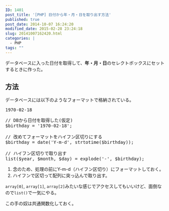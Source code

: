 ```yaml
---
ID: 1401
post_title: '[PHP] 日付から年・月・日を取り出す方法'
published: true
post_date: 2014-10-07 16:24:20
modified_date: 2015-02-28 23:24:18
slug: 20141007162420.html
categories: |
  - PHP
tags: ""
---
```

データベースに入った日付を取得して、<strong>年・月・日</strong>のセレクトボックスにセットするときに作った。
<!--more-->
<h2>方法</h2>
データベースには以下のようなフォーマットで格納されている。
<pre>1970-02-18</pre>

<pre class="prettyprint linenums lang-php">// DBから日付を取得した(仮定)
$birthday = '1970-02-18';

// 改めてフォーマットをハイフン区切りにする
$birthday = date('Y-m-d', strtotime($birthday));

// ハイフン区切りで取り出す
list($year, $month, $day) = explode('-', $birthday);</pre>
1. 念のため、処理の前にY-m-d（ハイフン区切り）にフォーマットしておく。
2. ハイフンで区切って配列に突っ込んで取り出す。

<code>array[0]</code>, <code>array[1]</code>, <code>array[2]</code>みたいな感じでアクセスしてもいいけど、面倒なので<code>list()</code>で一気にやる。

この手の奴は共通関数化しておく。